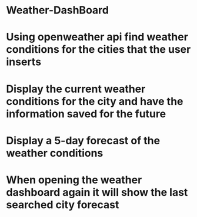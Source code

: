# Weather-DashBoard

# Using openweather api find weather conditions for the cities that the user inserts
# Display the current weather conditions for the city and have the information saved for the future
# Display a 5-day forecast of the weather conditions
# When opening the weather dashboard again it will show the last searched city forecast

